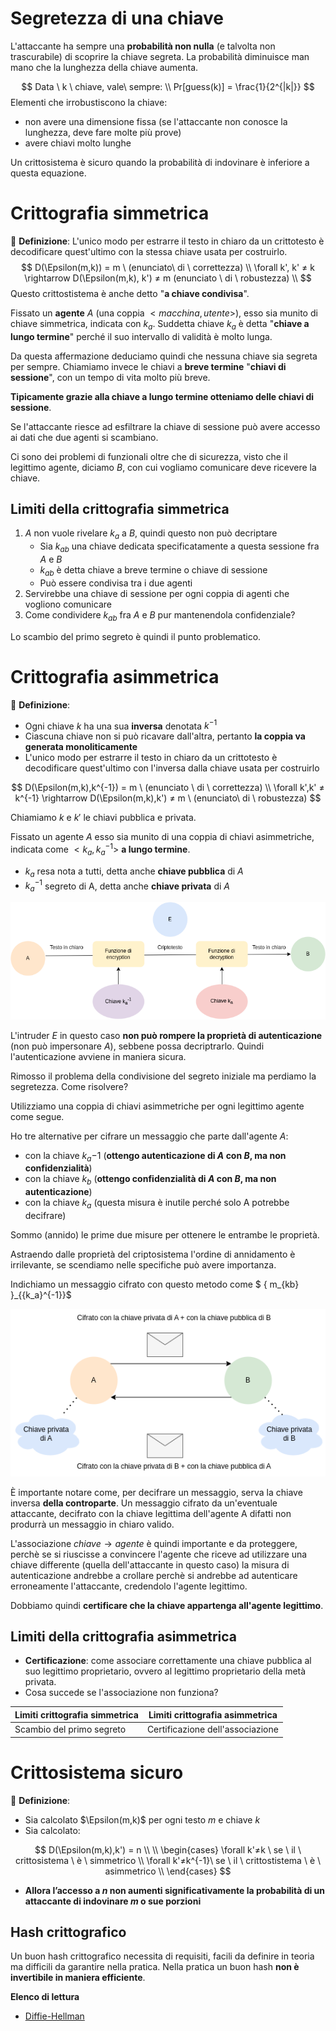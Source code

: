 # Segretezza di una chiave

L'attaccante ha sempre una **probabilità non nulla** (e talvolta non trascurabile) di scoprire la chiave segreta.
La probabilità diminuisce man mano che la lunghezza della chiave aumenta.

$$
Data \ k \ chiave, vale\ sempre: \\
Pr[guess(k)] = \frac{1}{2^{|k|}}
$$
Elementi che irrobustiscono la chiave:

- non avere una dimensione fissa (se l'attaccante non conosce la lunghezza, deve fare molte più prove)
- avere chiavi molto lunghe

Un crittosistema è sicuro quando la probabilità di indovinare è inferiore a questa equazione.

# Crittografia simmetrica

:notebook_with_decorative_cover: **Definizione**: L'unico modo per estrarre il testo in chiaro da un crittotesto è decodificare quest'ultimo con la stessa chiave usata per costruirlo.
$$
D(\Epsilon(m,k)) = m \ (enunciato\ di \ correttezza) \\
\forall k', k' ≠  k \rightarrow D(\Epsilon(m,k), k') ≠ m (enunciato \ di \ robustezza) \\
$$
Questo crittostistema è anche detto "**a chiave condivisa**".

Fissato un **agente** $A$ (una coppia $<macchina, utente>$), esso sia munito di chiave simmetrica, indicata con $k_a$. 
Suddetta chiave $k_a$ è detta "**chiave a lungo termine**" perché il suo intervallo di validità è molto lunga.

Da questa affermazione deduciamo quindi che nessuna chiave sia segreta per sempre.
Chiamiamo invece le chiavi a **breve termine** "**chiavi di sessione**", con un tempo di vita molto più breve.

**Tipicamente grazie alla chiave a lungo termine otteniamo delle chiavi di sessione**.

Se l'attaccante riesce ad esfiltrare la chiave di sessione può avere accesso ai dati che due agenti si scambiano.

Ci sono dei problemi di funzionali oltre che di sicurezza, visto che il legittimo agente, diciamo $B$, con cui vogliamo comunicare deve ricevere la chiave.

## Limiti della crittografia simmetrica

1. $A$ non vuole rivelare $k_a$ a $B$, quindi questo non può decriptare
   - Sia $k_{ab}$ una chiave dedicata specificatamente a questa sessione fra $A$ e $B$
   - $k_{ab}$ è detta chiave a breve termine o chiave di sessione
   - Può essere condivisa tra i due agenti
2. Servirebbe una chiave di sessione per ogni coppia di agenti che vogliono comunicare
3. Come condividere $k_{ab}$ fra $A$ e $B$ pur mantenendola confidenziale?

Lo scambio del primo segreto è quindi il punto problematico.

# Crittografia asimmetrica

:notebook_with_decorative_cover: **Definizione**:

- Ogni chiave $k$ ha una sua **inversa** denotata $k^{-1}$
- Ciascuna chiave non si può ricavare dall'altra, pertanto **la coppia va generata monoliticamente**
- L'unico modo per estrarre il testo in chiaro da un crittotesto è decodificare quest'ultimo con l'inversa dalla chiave usata per costruirlo

$$
D(\Epsilon(m,k),k^{-1}) = m \ (enunciato \ di \ correttezza) \\
\forall k',k' ≠ k^{-1} \rightarrow D(\Epsilon(m,k),k') ≠ m \  (enunciato\ di \ robustezza)
$$

Chiamiamo $k$ e $k'$ le chiavi pubblica e privata.

Fissato un agente $A$ esso sia munito di una coppia di chiavi asimmetriche, indicata come $<k_a, k_a^{-1}>$ **a lungo termine**.

- $k_a$ resa nota a tutti, detta anche **chiave pubblica** di $A$
- $k_a^{-1}$ segreto di A, detta anche **chiave privata** di $A$

![Crittografia asimmetrica](./images/crittografia_asimmetrica.png)

L'intruder $E$ in questo caso **non può rompere la proprietà di autenticazione** (non può impersonare $A$), sebbene possa decriptrarlo. Quindi l'autenticazione avviene in maniera sicura.

Rimosso il problema della condivisione del segreto iniziale ma perdiamo la segretezza. Come risolvere?

Utilizziamo una coppia di chiavi asimmetriche per ogni legittimo agente come segue.

Ho tre alternative per cifrare un messaggio che parte dall'agente $A$:

- con la chiave $k_a{-1}$ (**ottengo autenticazione di $A$ con $B$, ma non confidenzialità**)
- con la chiave $k_b$ (**ottengo confidenzialità di $A$ con $B$, ma non autenticazione**)
- con la chiave $k_a$ (questa misura è inutile perché solo A potrebbe decifrare)

Sommo (annido) le prime due misure per ottenere le entrambe le proprietà.

Astraendo dalle proprietà del criptosistema l'ordine di annidamento è irrilevante, se scendiamo nelle specifiche può avere importanza.

Indichiamo un messaggio cifrato con questo metodo come $ \{ m_{kb} \}_{{k_a}^{-1}}$

![Crittografia asimmetrica](./images/crittografia-asimmetrica2.png)

È importante notare come, per decifrare un messaggio, serva la chiave inversa **della controparte**. Un messaggio cifrato da un'eventuale attaccante, decifrato con la chiave legittima dell'agente A difatti non produrrà un messaggio in chiaro valido. 

L'associazione $chiave \rightarrow agente$ è quindi importante e da proteggere, perchè se si riuscisse a convincere l'agente che riceve ad utilizzare una chiave differente (quella dell'attaccante in questo caso) la misura di autenticazione andrebbe a crollare perchè si andrebbe ad autenticare erroneamente l'attaccante, credendolo l'agente legittimo.

Dobbiamo quindi **certificare che la chiave appartenga all'agente legittimo**.

## Limiti della crittografia asimmetrica

- **Certificazione**: come associare correttamente una chiave pubblica al suo legittimo proprietario, ovvero al legittimo proprietario della metà privata.
- Cosa succede se l'associazione non funziona?

| Limiti crittografia simmetrica | Limiti crittografia asimmetrica  |
| ------------------------------ | -------------------------------- |
| Scambio del primo segreto      | Certificazione dell'associazione |

# Crittosistema sicuro

:notebook_with_decorative_cover: **Definizione**:

- Sia calcolato $\Epsilon(m,k)$ per ogni testo $m$ e chiave $k$
- Sia calcolato:

$$
D(\Epsilon(m,k),k') = n \\ \\
\begin{cases}
\forall k'≠k \ se \ il \ crittosistema \ è \ simmetrico \\ 
\forall k'≠k^{-1}\ se \ il \ crittostistema \ è \ asimmetrico \\
\end{cases}
$$

- **Allora l’accesso a $n$ non aumenti significativamente la probabilità di un attaccante di indovinare $m$ o sue porzioni**

## Hash crittografico

Un buon hash crittografico necessita di requisiti, facili da definire in teoria ma difficili da garantire nella pratica. Nella pratica un buon hash **non è invertibile in maniera efficiente**.

**Elenco di lettura**

- [Diffie-Hellman](https://it.wikipedia.org/wiki/Scambio_di_chiavi_Diffie-Hellman)

